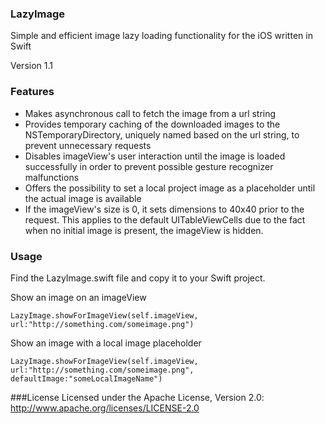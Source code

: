 ### LazyImage
Simple and efficient image lazy loading functionality for the iOS written in Swift

Version 1.1

### Features
* Makes asynchronous call to fetch the image from a url string
* Provides temporary caching of the downloaded images to the NSTemporaryDirectory, uniquely named based on the url string, to prevent unnecessary requests
* Disables imageView's user interaction until the image is loaded successfully in order to prevent possible gesture recognizer malfunctions
* Offers the possibility to set a local project image as a placeholder until the actual image is available
* If the imageView's size is 0, it sets dimensions to 40x40 prior to the request. This applies to the default UITableViewCells due to the fact when no initial image is present, the imageView is hidden.


### Usage
Find the LazyImage.swift file and copy it to your Swift project.

Show an image on an imageView
```
LazyImage.showForImageView(self.imageView, url:"http://something.com/someimage.png")
```

Show an image with a local image placeholder
```
LazyImage.showForImageView(self.imageView, url:"http://something.com/someimage.png", defaultImage:"someLocalImageName")
```
###License
Licensed under the Apache License, Version 2.0: http://www.apache.org/licenses/LICENSE-2.0
